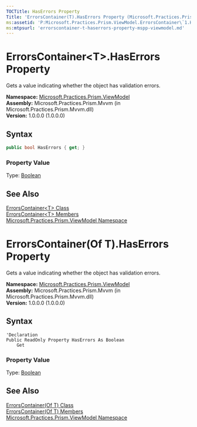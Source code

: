 ```yaml
---
TOCTitle: HasErrors Property
Title: 'ErrorsContainer(T).HasErrors Property (Microsoft.Practices.Prism.ViewModel)'
ms:assetid: 'P:Microsoft.Practices.Prism.ViewModel.ErrorsContainer\`1.HasErrors'
ms:mtpsurl: 'errorscontainer-t-haserrors-property-mspp-viewmodel.md'
---
```


# ErrorsContainer&lt;T&gt;.HasErrors Property

Gets a value indicating whether the object has validation errors.

**Namespace:** [Microsoft.Practices.Prism.ViewModel](/patterns-practices/reference/mspp-viewmodel-namespace)  
**Assembly:** Microsoft.Practices.Prism.Mvvm (in Microsoft.Practices.Prism.Mvvm.dll)  
**Version:** 1.0.0.0 (1.0.0.0)

## Syntax

```C#
public bool HasErrors { get; }
```

### Property Value

Type: [Boolean](http://msdn.microsoft.com/en-us/library/a28wyd50)

## See Also

[ErrorsContainer&lt;T&gt; Class](/patterns-practices/reference/errorscontainer-t-class-mspp-viewmodel)  
[ErrorsContainer&lt;T&gt; Members](/patterns-practices/reference/errorscontainer-t-members-mspp-viewmodel)  
[Microsoft.Practices.Prism.ViewModel Namespace](/patterns-practices/reference/mspp-viewmodel-namespace)  


# ErrorsContainer(Of T).HasErrors Property

Gets a value indicating whether the object has validation errors.

**Namespace:** [Microsoft.Practices.Prism.ViewModel](/patterns-practices/reference/mspp-viewmodel-namespace)  
**Assembly:** Microsoft.Practices.Prism.Mvvm (in Microsoft.Practices.Prism.Mvvm.dll)  
**Version:** 1.0.0.0 (1.0.0.0)

## Syntax

```VB
'Declaration
Public ReadOnly Property HasErrors As Boolean
	Get
```

### Property Value

Type: [Boolean](http://msdn.microsoft.com/en-us/library/a28wyd50)

## See Also

[ErrorsContainer(Of T) Class](/patterns-practices/reference/errorscontainer-t-class-mspp-viewmodel)  
[ErrorsContainer(Of T) Members](/patterns-practices/reference/errorscontainer-t-members-mspp-viewmodel)  
[Microsoft.Practices.Prism.ViewModel Namespace](/patterns-practices/reference/mspp-viewmodel-namespace)
